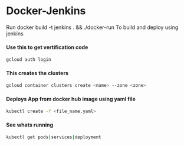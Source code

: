 # Docker-Jenkins
Run 
docker build -t jenkins . && ./docker-run
To build and deploy using jenkins

#### Use this to get vertification code
```bash
gcloud auth login
```
#### This creates the clusters
```bash
gcloud container clusters create <name> --zone <zone>
```
#### Deploys App from docker hub image using yaml file
```bash
kubectl create -f <file_name.yaml>
```
#### See whats running
```bash
kubectl get pods|services|deployment
```
